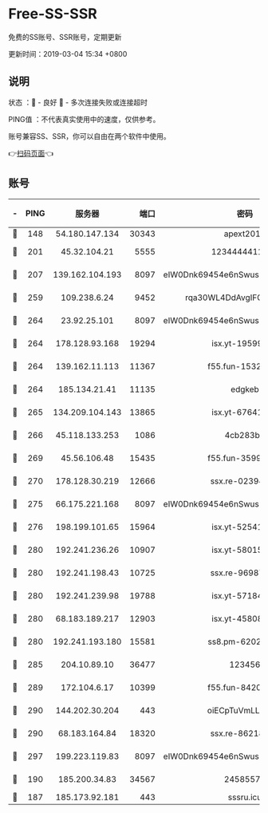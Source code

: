 # Free-SS-SSR

免费的SS账号、SSR账号，定期更新

更新时间：2019-03-04 15:34 +0800

## 说明

状态     ：🙂 - 良好 🙁 - 多次连接失败或连接超时

PING值   ：不代表真实使用中的速度，仅供参考。

账号兼容SS、SSR，你可以自由在两个软件中使用。

👉[扫码页面](https://liesauer.github.io/free-ss-ssr.github.io/)👈

## 账号

|-|PING|服务器|端口|密码|加密方式|区域|
|:----:|:----:|:-----:|-----:|:----:|:----:|:----:|
|🙂|148|54.180.147.134|30343|apext2019|chacha20|KR|
|🙂|201|45.32.104.21|5555|1234444411111|aes-256-cfb|SG|
|🙂|207|139.162.104.193|8097|eIW0Dnk69454e6nSwuspv9DmS201tQ0D|aes-256-cfb|JP|
|🙂|259|109.238.6.24|9452|rqa30WL4DdAvgIFG6Fs3znzTa|aes-256-cfb|FR|
|🙂|264|23.92.25.101|8097|eIW0Dnk69454e6nSwuspv9DmS201tQ0D|aes-256-cfb|US|
|🙂|264|178.128.93.168|19294|isx.yt-19599027|aes-256-cfb|SG|
|🙂|264|139.162.11.113|11367|f55.fun-15323985|aes-256-cfb|SG|
|🙂|264|185.134.21.41|11135|edgkeb|aes-256-cfb|GB|
|🙂|265|134.209.104.143|13865|isx.yt-67641153|aes-256-cfb|SG|
|🙂|266|45.118.133.253|1086|4cb283b8|aes-256-cfb|SG|
|🙂|269|45.56.106.48|15435|f55.fun-35993296|aes-256-cfb|US|
|🙂|270|178.128.30.219|12666|ssx.re-02394063|aes-256-cfb|SG|
|🙂|275|66.175.221.168|8097|eIW0Dnk69454e6nSwuspv9DmS201tQ0D|aes-256-cfb|US|
|🙂|276|198.199.101.65|15964|isx.yt-52541316|aes-256-cfb|US|
|🙂|280|192.241.236.26|10907|isx.yt-58015517|aes-256-cfb|US|
|🙂|280|192.241.198.43|10725|ssx.re-96987709|aes-256-cfb|US|
|🙂|280|192.241.239.98|19788|isx.yt-57184627|aes-256-cfb|US|
|🙂|280|68.183.189.217|12903|isx.yt-45808180|aes-256-cfb|SG|
|🙂|280|192.241.193.180|15581|ss8.pm-62020197|aes-256-cfb|US|
|🙂|285|204.10.89.10|36477|123456|aes-256-cfb|US|
|🙂|289|172.104.6.17|10399|f55.fun-84200112|aes-256-cfb|US|
|🙂|290|144.202.30.204|443|oiECpTuVmLLxk4Ts|aes-256-cfb|US|
|🙂|290|68.183.164.84|18320|ssx.re-86218823|aes-256-cfb|US|
|🙂|297|199.223.119.83|8097|eIW0Dnk69454e6nSwuspv9DmS201tQ0D|aes-256-cfb|US|
|🙂|190|185.200.34.83|34567|24585575|aes-256-cfb|US|
|🙁|187|185.173.92.181|443|sssru.icu|rc4-md5|RU|
